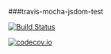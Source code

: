 ###travis-mocha-jsdom-test

[![Build Status](https://travis-ci.org/designeng/travis-mocha-jsdom-test.svg?branch=master)](https://travis-ci.org/designeng/travis-mocha-jsdom-test)

[![codecov.io](https://codecov.io/github/designeng/travis-mocha-jsdom-test/coverage.svg?branch=master)](https://codecov.io/github/designeng/travis-mocha-jsdom-test?branch=master)